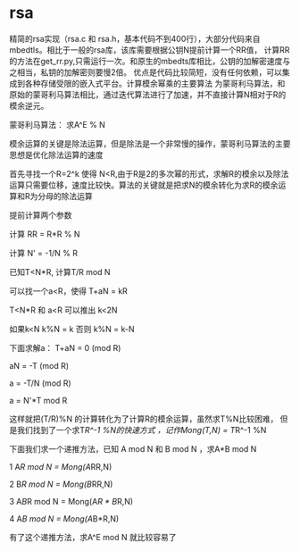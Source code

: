 # rsa
精简的rsa实现（rsa.c 和 rsa.h，基本代码不到400行），大部分代码来自mbedtls。相比于一般的rsa库，该库需要根据公钥N提前计算一个RR值，
计算RR的方法在get_rr.py,只需运行一次。和原生的mbedts库相比，公钥的加解密速度与之相当，私钥的加解密则要慢2倍。
优点是代码比较简短，没有任何依赖，可以集成到各种存储受限的嵌入式平台。计算模余幂乘的主要算法
为蒙哥利马算法，和原始的蒙哥利马算法相比，通过迭代算法进行了加速，并不直接计算N相对于R的模余逆元。

蒙哥利马算法：
求A^E % N

模余运算的关键是除法运算，但是除法是一个非常慢的操作，蒙哥利马算法的主要思想是优化除法运算的速度


首先寻找一个R=2^k 使得 N<R,由于R是2的多次幂的形式，求解R的模余以及除法运算只需要位移，速度比较快。算法的关键就是把求N的模余转化为求R的模余运算和R为分母的除法运算

提前计算两个参数

计算 RR  = R*R % N

计算 N'  = -1/N % R

已知T<N*R, 计算T/R mod N

可以找一个a<R，使得 T+aN = kR  

T<N*R 和 a<R  可以推出 k<2N

如果k<N k%N = k 否则 k%N = k-N
  
下面求解a： 
T+aN = 0 (mod R)   

aN = -T (mod R)  

a = -T/N (mod R) 

a = N'*T mod R

这样就把(T/R)%N 的计算转化为了计算R的模余运算，虽然求T%N比较困难， 
但是我们找到了一个求T*R^-1 %N的快速方式 ，记作Mong(T,N) = T*R^-1 %N

下面我们求一个递推方法，已知 A mod N  和 B mod N ，求A*B mod N

1  A*R mod N =  Mong(A*RR,N)

2  B*R mod N =  Mong(B*RR,N)

3  A*B*R mod N = Mong(A*R * B*R,N)

4  A*B mod N = Mong(A*B*R,N)

有了这个递推方法，求A^E mod N 就比较容易了











